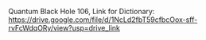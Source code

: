 Quantum Black Hole 106,
Link for Dictionary:
https://drive.google.com/file/d/1NcLd2fbT59cfbcOox-sff-rvFcWdqORy/view?usp=drive_link
